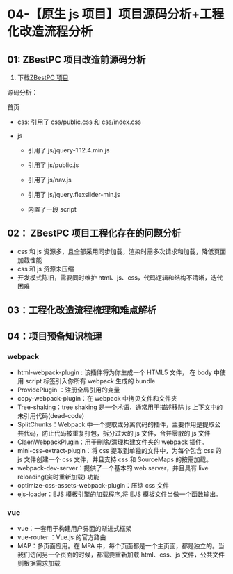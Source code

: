 # 04-【原生 js 项目】项目源码分析+工程化改造流程分析

## 01: ZBestPC 项目改造前源码分析

1. 下载[ZBestPC 项目](https://github.com/NewCoder798/ZBestPC)

源码分析：

首页

- css: 引用了 css/public.css 和 css/index.css

- js

  - 引用了 js/jquery-1.12.4.min.js

  - 引用了 js/public.js

  - 引用了 js/nav.js

  - 引用了 js/jquery.flexslider-min.js

  - 内置了一段 script

## 02： ZBestPC 项目工程化存在的问题分析

- css 和 js 资源多，且全部采用同步加载，渲染时需多次请求和加载，降低页面加载性能
- css 和 js 资源未压缩
- 开发模式陈旧，需要同时维护 html、js、css，代码逻辑和结构不清晰，迭代困难

## 03：工程化改造流程梳理和难点解析

## 04：项目预备知识梳理

### **webpack**

- html-webpack-plugin : 该插件将为你生成一个 HTML5 文件， 在 body 中使用 script 标签引入你所有 webpack 生成的 bundle
- ProvidePlugin ：注册全局引用的变量
- copy-webpack-plugin：在 webpack 中拷贝文件和文件夹
- Tree-shaking：tree shaking 是一个术语，通常用于描述移除 js 上下文中的未引用代码(dead-code)
- SplitChunks：Webpack 中一个提取或分离代码的插件，主要作用是提取公共代码，防止代码被重复打包，拆分过大的 js 文件，合并零散的 js 文件
- ClaenWebpackPlugin：用于删除/清理构建文件夹的 webpack 插件。
- mini-css-extract-plugin：将 css 提取到单独的文件中，为每个包含 css 的 js 文件创建一个 css 文件，并且支持 css 和 SourceMaps 的按需加载。
- webpack-dev-server：提供了一个基本的 web server，并且具有 live reloading(实时重新加载) 功能
- optimize-css-assets-webpack-plugin：压缩 css 文件
- ejs-loader：EJS 模板引擎的加载程序,将 EJS 模板文件当做一个函数输出。

### vue

- vue：一套用于构建用户界面的渐进式框架
- vue-router ：Vue.js 的官方路由
- MAP：多页面应用。在 MPA 中，每个页面都是一个主页面，都是独立的。当我们访问另一个页面的时候，都需要重新加载 html、css、js 文件，公共文件则根据需求加载
